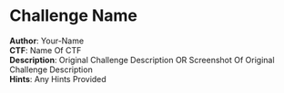# Challenge Name
**Author**: Your-Name\
**CTF**: Name Of CTF\
**Description**: Original Challenge Description OR Screenshot Of Original Challenge Description\
**Hints**: Any Hints Provided